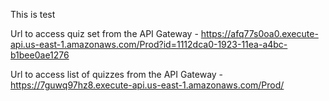 This is test

Url to access quiz set from the API Gateway - https://afq77s0oa0.execute-api.us-east-1.amazonaws.com/Prod?id=1112dca0-1923-11ea-a4bc-b1bee0ae1276

Url to access list of quizzes from the API Gateway - https://7guwq97hz8.execute-api.us-east-1.amazonaws.com/Prod/

